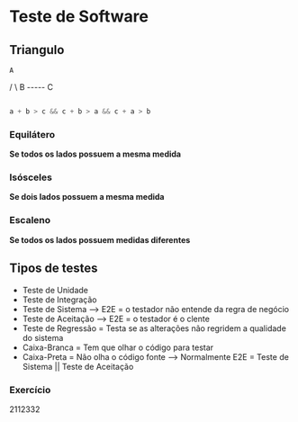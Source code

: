 # Teste de Software

## **Triangulo**

    A
  /    \ 
B ----- C

```go

a + b > c && c + b > a && c + a > b

```

### Equilátero 

**Se todos os lados possuem a mesma medida**

### Isósceles
**Se dois lados possuem a mesma medida**

### Escaleno
**Se todos os lados possuem medidas diferentes**

## Tipos de testes

- Teste de Unidade
- Teste de Integração
- Teste de Sistema   --> E2E = o testador não entende da regra de negócio
- Teste de Aceitação --> E2E = o testador é o clente 
- Teste de Regressão  = Testa se as alterações não regridem a qualidade do sistema  
- Caixa-Branca = Tem que olhar o código para testar
- Caixa-Preta  =  Não olha o código fonte --> Normalmente E2E = Teste de Sistema || Teste de Aceitação

### Exercício
2112332